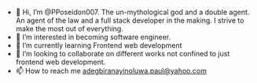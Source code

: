 - 👋 Hi, I’m @PPoseidon007. The un-mythological god and a double agent. An agent of the law and a full stack developer in the making. I strive to make the most out of everything.
- 👀 I’m interested in becoming software engineer.
- 🌱 I’m currently learning Frontend web development 
- 💞️ I’m looking to collaborate on different works not confined to just frontend web development.
- 📫 How to reach me adegbiranayinoluwa.paul@yahoo.com

<!---
PPoseidon007/PPoseidon007 is a ✨ special ✨ repository because its `README.md` (this file) appears on your GitHub profile.
You can click the Preview link to take a look at your changes.
--->
